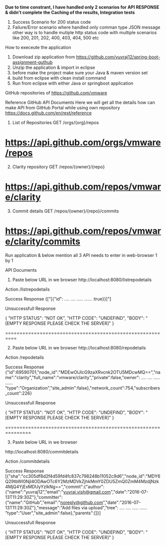 **Due to time constrant, I have handled only 2 scenarios for API RESPONSE & didn't complete the Caching of the results, Integration tests**  
1) Success Scenario for 200 status code
2) Failure/Error scenario where handled only comman type JSON message
other way is to handle mutiple http status code with multiple scenarios
like 200, 201, 202, 400, 403, 404, 500 etc



How to execeute the application

1) Download zip application from https://github.com/yuvraj12/spring-boot-assignment-guthub
2) Unzip the application & import in eclipse
3) before make the project make sure your Java & maven version set
4) build from eclipse with clean install command
5) Run from eclipse with either Java or springboot application

GitHub repositories of https://github.com/vmware 

Reference GitHub API Documents
Here we will get all the details how can make API from GitHub Portal while using own repository
https://docs.github.com/en/rest/reference

1) List of Repositories
GET /orgs/{org}/repos


https://api.github.com/orgs/vmware/repos
==============================================================
2) Clarity repository
GET /repos/{owner}/{repo}

https://api.github.com/repos/vmware/clarity
==============================================================
3) Commit details
GET /repos/{owner}/{repo}/commits

https://api.github.com/repos/vmware/clarity/commits
==============================================================


Run application & below mention all 3 API needs to enter in web-browser 1 by 1

API Documents
1) Paste below URL in we browser
http://localhost:8080/listrepodetails

Action /listrepodetails


Success Response
{["[{\"id\": ....
....
.....
......
:true}}]"]

Unsuccessfull Response

{
	"HTTP STATUS": "NOT OK",
	"HTTP CODE": "UNDEFIND",
	"BODY": "[EMPTY RESPONSE PLEASE CHECK THE SERVER]"
}

==========================================================

2) Paste below URL in we browser
http://localhost:8080/repodetails

Action /repodetails

Success Response
{"id":69590701,"node_id":"MDEwOlJlcG9zaXRvcnk2OTU5MDcwMQ==","name":"clarity","full_name":"vmware/clarity","private":false,"owner": ....
....
.....
......
"type":"Organization","site_admin":false},"network_count":754,"subscribers_count":226}

Unsuccessfull Response

{
	"HTTP STATUS": "NOT OK",
	"HTTP CODE": "UNDEFIND",
	"BODY": "[EMPTY RESPONSE PLEASE CHECK THE SERVER]"
}

===============================================================

3) Paste below URL in we browser

http://localhost:8080/commitdetails

Action /commitdetails

Success Response
[{"sha":"cc305df8d2f4d59fd4fc837c798248b11052c9d6","node_id":"MDY6Q29tbWl0NjI4ODAwOTc6Y2MzMDVkZjhkMmY0ZDU5ZmQ0ZmM4MzdjNzk4MjQ4YjExMDUyYzlkNg==","commit":{"author":{"name":"yuvraj12","email":"yuvraj.vish@gmail.com","date":"2016-07-13T11:29:30Z"},"committer":{"name":"GitHub","email":"noreply@github.com","date":"2016-07-13T11:29:30Z"},"message":"Add files via upload","tree": ....
....
.....
......
"type":"User","site_admin":false},"parents":[]}]

Unsuccessfull Response

{
	"HTTP STATUS": "NOT OK",
	"HTTP CODE": "UNDEFIND",
	"BODY": "[EMPTY RESPONSE PLEASE CHECK THE SERVER]"
}
